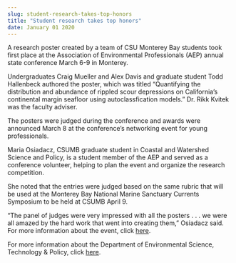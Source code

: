 ```yaml
---
slug: student-research-takes-top-honors
title: "Student research takes top honors"
date: January 01 2020
---
```


 
<p>
  A research poster created by a team of CSU Monterey Bay students took first
  place at the Association of Environmental Professionals (AEP) annual state
  conference March 6-9 in Monterey.
</p>
<p>
  Undergraduates Craig Mueller and Alex Davis and graduate student Todd
  Hallenbeck authored the poster, which was titled “Quantifying the distribution
  and abundance of rippled scour depressions on California’s continental margin
  seafloor using autoclassfication models.” Dr. Rikk Kvitek was the faculty
  adviser.
</p>
<p>
  The posters were judged during the conference and awards were announced March
  8 at the conference’s networking event for young professionals.
</p>
<p>
  Maria Osiadacz, CSUMB graduate student in Coastal and Watershed Science and
  Policy, is a student member of the AEP and served as a conference volunteer,
  helping to plan the event and organize the research competition.
</p>
<p>
  She noted that the entries were judged based on the same rubric that will be
  used at the Monterey Bay National Marine Sanctuary Currents Symposium to be
  held at CSUMB April 9.
</p>
<p>
  “The panel of judges were very impressed with all the posters . . . we were
  all amazed by the hard work that went into creating them,” Osiadacz said. For
  more information about the event, click
  <a
    href="https://conference.montereybayaep.org/conference-details/call-for-student-posters"
    >here</a
  >.
</p>
<p>
  For more information about the Department of Environmental Science, Technology
  &amp; Policy, click
  <a
    href="https://catalog.csumb.edu/undergrad-education/majors/environmental-science-technology-policy"
    >here</a
  >.
</p>
 
